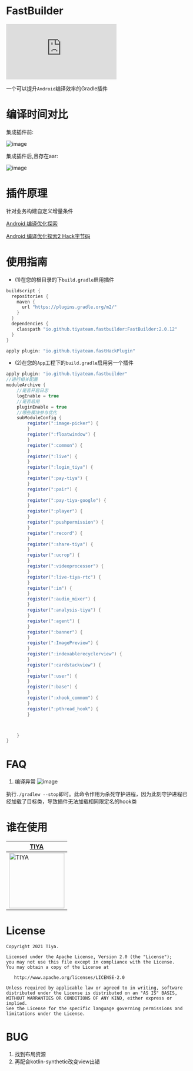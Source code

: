 
# FastBuilder
[![versionImg](https://badgen.net/maven/v/metadata-url/https://plugins.gradle.org/m2/io/github/tiyateam/fastbuilder/FastBuilder/maven-metadata.xml?label=FastBuilder)](https://plugins.gradle.org/plugin/io.github.tiyateam.fastbuilder)

一个可以提升`Android`编译效率的Gradle插件


# 编译时间对比
集成插件前:

![image](https://user-images.githubusercontent.com/22413240/153822101-c7933143-5c7d-4a93-9317-e5a294da4e2f.png)

集成插件后,且存在aar:

![image](https://user-images.githubusercontent.com/22413240/153822135-ed9f550c-49ed-44c6-802b-db191042cf34.png)


# 插件原理

针对业务构建自定义增量条件

[Android 编译优化探索](https://fanmingyi.blog.csdn.net/article/details/122638149)

[Android 编译优化探索2 Hack字节码](https://fanmingyi.blog.csdn.net/article/details/122760183)



# 使用指南

- (1)在您的根目录的下`build.gradle`启用插件


```groovy
buildscript {
  repositories {
    maven {
      url "https://plugins.gradle.org/m2/"
    }
  }
  dependencies {
    classpath "io.github.tiyateam.fastbuilder:FastBuilder:2.0.12"
  }
}

apply plugin: "io.github.tiyateam.fastHackPlugin"
```

- (2)在您的`App`工程下的`build.gradle`启用另一个插件

```groovy
apply plugin: "io.github.tiyateam.fastbuilder"
//进行相关配置
moduleArchive {
    //是否开启日志
    logEnable = true
    //是否启用
    pluginEnable = true
    //哪些模块参与优化
    subModuleConfig {
        register(":image-picker") {
        }
        register(":floatwindow") {
        }
        register(":common") {
        }
        register(":live") {
        }
        register(":login_tiya") {
        }
        register(":pay-tiya") {
        }
        register(":pair") {
        }
        register(":pay-tiya-google") {
        }
        register(":player") {
        }
        register(":pushpermission") {
        }
        register(":record") {
        }
        register(":share-tiya") {
        }
        register(":ucrop") {
        }
        register(":videoprocessor") {
        }
        register(":live-tiya-rtc") {
        }
        register(":im") {
        }
        register(":audio_mixer") {
        }
        register(":analysis-tiya") {
        }
        register(":agent") {
        }
        register(":banner") {
        }
        register(":ImagePreview") {
        }
        register(":indexablerecyclerview") {
        }
        register(":cardstackview") {
        }
        register(":user") {
        }
        register(":base") {
        }
        register(":xhook_commom") {
        }
        register(":pthread_hook") {
        }



    }
}
```

# FAQ
1. 编译异常
![image](https://user-images.githubusercontent.com/22413240/153822476-fed811f2-e396-4ef5-8875-3fd85ce7dfd0.png)
 
执行`./gradlew --stop`即可。此命令作用为杀死守护进程，因为此刻守护进程已经加载了目标类，导致插件无法加载相同限定名的hook类


# 谁在使用

| [TIYA](https://play.google.com/store/apps/details?id=com.huanliao.tiya&hl=en_US&gl=US)        | 
| --------   | 
|[<img src="https://play-lh.googleusercontent.com/RwuBOgoBX1OmmR5W14AyBDp9pNgnh1eJD2UmJzhVSZOpZYG1xI_y1aihbE4aP3dURwc=s360-rw" alt="TIYA" width="150"/> ](https://play.google.com/store/apps/details?id=com.huanliao.tiya&hl=en_US&gl=US)       |


# License
```
Copyright 2021 Tiya.

Licensed under the Apache License, Version 2.0 (the "License");
you may not use this file except in compliance with the License.
You may obtain a copy of the License at

   http://www.apache.org/licenses/LICENSE-2.0

Unless required by applicable law or agreed to in writing, software
distributed under the License is distributed on an "AS IS" BASIS,
WITHOUT WARRANTIES OR CONDITIONS OF ANY KIND, either express or implied.
See the License for the specific language governing permissions and
limitations under the License.
```

# BUG
1. 找到布局资源
2. 再配合kotlin-synthetic改变view出错
